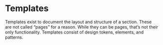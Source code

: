 # Templates

Templates exist to document the layout and structure of a section. These are not called “pages” for a reason. While they can be pages, that’s not their only functionality. Templates consist of design tokens, elements, and patterns.
